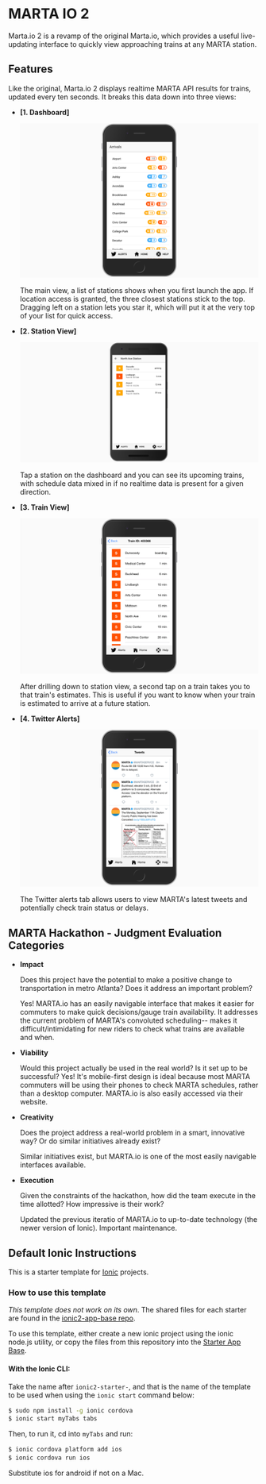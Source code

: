 # MARTA IO 2

Marta.io 2 is a revamp of the original Marta.io, which provides a useful live-updating interface to quickly view approaching trains at any MARTA station.

## Features

Like the original, Marta.io 2 displays realtime MARTA API results for trains, updated every ten seconds. It breaks this data down into three views:

* <b>[1. Dashboard]</b>

    ![arrivals dashboard](readme-materials/main-arrivals.png)

    The main view, a list of stations shows when you first launch the app. If location access is granted, the three closest stations stick to the top. Dragging left on a station lets you star it, which will put it at the very top of your list for quick access.

* <b>[2. Station View]</b>

    ![station view](readme-materials/north-ave.png)

    Tap a station on the dashboard and you can see its upcoming trains, with schedule data mixed in if no realtime data is present for a given direction.

* <b>[3. Train View]</b>

    ![train view](readme-materials/train-view.png)

    After drilling down to station view, a second tap on a train takes you to that train's estimates. This is useful if you want to know when your train is estimated to arrive at a future station.

* <b>[4. Twitter Alerts]</b>

    ![MARTA twitter feed](readme-materials/marta-twitter.png)

    The Twitter alerts tab allows users to view MARTA's latest tweets and potentially check train status or delays.

## MARTA Hackathon - Judgment Evaluation Categories

* <b>Impact</b>
    
    Does this project have the potential to make a positive change to transportation in metro Atlanta? Does it address an important problem?

    Yes! MARTA.io has an easily navigable interface that makes it easier for commuters to make quick decisions/gauge train availability.
    It addresses the current problem of MARTA's convoluted scheduling-- makes it difficult/intimidating for new riders to check what trains are available and when.

* <b>Viability</b>

    Would this project actually be used in the real world? Is it set up to be successful?
    Yes! It's mobile-first design is ideal because most MARTA commuters will be using their phones to check MARTA schedules, rather than a desktop computer. MARTA.io is also easily accessed via their website.

* <b>Creativity</b>

    Does the project address a real-world problem in a smart, innovative way? Or do similar initiatives already exist?

    Similar initiatives exist, but MARTA.io is one of the most easily navigable interfaces available.

* <b>Execution</b>

    Given the constraints of the hackathon, how did the team execute in the time allotted? How impressive is their work?

    Updated the previous iteratio of MARTA.io to up-to-date technology (the newer version of Ionic). Important maintenance.

## Default Ionic Instructions

This is a starter template for [Ionic](http://ionicframework.com/docs/) projects.

### How to use this template

*This template does not work on its own*. The shared files for each starter are found in the [ionic2-app-base repo](https://github.com/ionic-team/ionic2-app-base).

To use this template, either create a new ionic project using the ionic node.js utility, or copy the files from this repository into the [Starter App Base](https://github.com/ionic-team/ionic2-app-base).

#### With the Ionic CLI:

Take the name after `ionic2-starter-`, and that is the name of the template to be used when using the `ionic start` command below:

```bash
$ sudo npm install -g ionic cordova
$ ionic start myTabs tabs
```

Then, to run it, cd into `myTabs` and run:

```bash
$ ionic cordova platform add ios
$ ionic cordova run ios
```

Substitute ios for android if not on a Mac.

